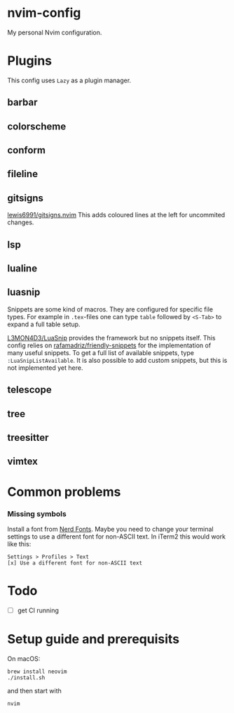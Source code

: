 # nvim-config
My personal Nvim configuration.


# Plugins

This config uses `Lazy` as a plugin manager.

## barbar

## colorscheme

## conform

## fileline

## gitsigns
[lewis6991/gitsigns.nvim](https://github.com/lewis6991/gitsigns.nvim)
This adds coloured lines at the left for uncommited changes.

## lsp

## lualine

## luasnip
Snippets are some kind of macros.
They are configured for specific file types.
For example in `.tex`-files one can type `table` followed by `<S-Tab>` to expand a full table setup.

[L3MON4D3/LuaSnip](https://github.com/L3MON4D3/LuaSnip) provides the framework but no snippets itself.
This config relies on [rafamadriz/friendly-snippets](https://github.com/rafamadriz/friendly-snippets) for the implementation of many useful snippets.
To get a full list of available snippets, type `:LuaSnipListAvailable`.
It is also possible to add custom snippets, but this is not implemented yet here.

## telescope

## tree

## treesitter

## vimtex

# Common problems
### Missing symbols
Install a font from [Nerd Fonts](https://www.nerdfonts.com/).
Maybe you need to change your terminal settings to use a different font for non-ASCII text.
In iTerm2 this would work like this:
```
Settings > Profiles > Text
[x] Use a different font for non-ASCII text
```

# Todo
- [ ] get CI running

# Setup guide and prerequisits
On macOS:
```console
brew install neovim
./install.sh
```
and then start with
```console
nvim
```
